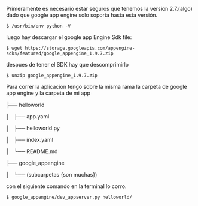 
Primeramente es necesario estar seguros que tenemos la version 2.7.(algo) dado que google app engine solo soporta hasta esta versión.

    $ /usr/bin/env python -V

luego hay  descargar el google app Engine Sdk file:

    $ wget https://storage.googleapis.com/appengine-sdks/featured/google_appengine_1.9.7.zip

despues de tener el SDK hay que descomprimirlo 

    $ unzip google_appengine_1.9.7.zip

Para correr la aplicacion tengo sobre la misma rama la carpeta de google app engine y la carpeta de mi app 


├── helloworld

│   ├── app.yaml

│   ├── helloworld.py

│   ├── index.yaml

│   └── README.md

├── google_appengine

│   └── (subcarpetas {son muchas})

con el siguiente comando en la terminal lo corro.

	$ google_appengine/dev_appserver.py helloworld/